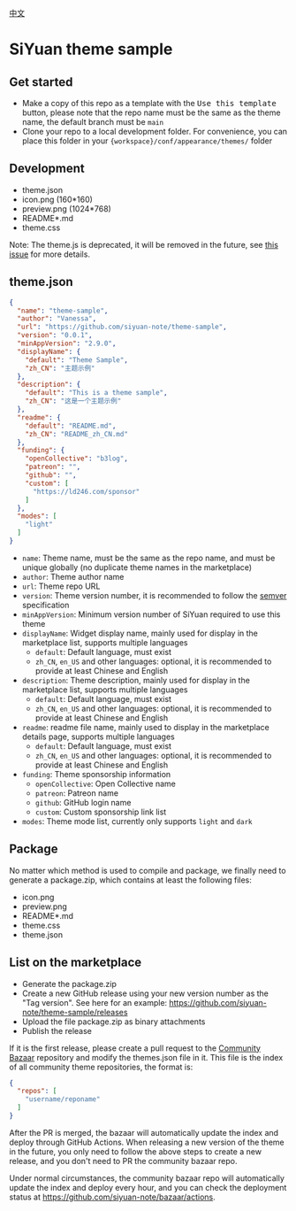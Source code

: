 [中文](https://github.com/siyuan-note/theme-sample/blob/main/README_zh_CN.md)

# SiYuan theme sample

## Get started

* Make a copy of this repo as a template with the <kbd>Use this template</kbd> button, please note that the repo name
  must be the same as the theme name, the default branch must be `main`
* Clone your repo to a local development folder. For convenience, you can place this folder in
  your `{workspace}/conf/appearance/themes/` folder

## Development

* theme.json
* icon.png (160*160)
* preview.png (1024*768)
* README*.md
* theme.css

Note: The theme.js is deprecated, it will be removed in the future,
see [this issue](https://github.com/siyuan-note/siyuan/issues/8178) for more details.

## theme.json

```json
{
  "name": "theme-sample",
  "author": "Vanessa",
  "url": "https://github.com/siyuan-note/theme-sample",
  "version": "0.0.1",
  "minAppVersion": "2.9.0",
  "displayName": {
    "default": "Theme Sample",
    "zh_CN": "主题示例"
  },
  "description": {
    "default": "This is a theme sample",
    "zh_CN": "这是一个主题示例"
  },
  "readme": {
    "default": "README.md",
    "zh_CN": "README_zh_CN.md"
  },
  "funding": {
    "openCollective": "b3log",
    "patreon": "",
    "github": "",
    "custom": [
      "https://ld246.com/sponsor"
    ]
  },
  "modes": [
    "light"
  ]
}
```

* `name`: Theme name, must be the same as the repo name, and must be unique globally (no duplicate theme names in the
  marketplace)
* `author`: Theme author name
* `url`: Theme repo URL
* `version`: Theme version number, it is recommended to follow the [semver](https://semver.org/) specification
* `minAppVersion`: Minimum version number of SiYuan required to use this theme
* `displayName`: Widget display name, mainly used for display in the marketplace list, supports multiple languages
    * `default`: Default language, must exist
    * `zh_CN`, `en_US` and other languages: optional, it is recommended to provide at least Chinese and English
* `description`: Theme description, mainly used for display in the marketplace list, supports multiple languages
    * `default`: Default language, must exist
    * `zh_CN`, `en_US` and other languages: optional, it is recommended to provide at least Chinese and English
* `readme`: readme file name, mainly used to display in the marketplace details page, supports multiple languages
    * `default`: Default language, must exist
    * `zh_CN`, `en_US` and other languages: optional, it is recommended to provide at least Chinese and English
* `funding`: Theme sponsorship information
    * `openCollective`: Open Collective name
    * `patreon`: Patreon name
    * `github`: GitHub login name
    * `custom`: Custom sponsorship link list
* `modes`: Theme mode list, currently only supports `light` and `dark`

## Package

No matter which method is used to compile and package, we finally need to generate a package.zip, which contains at
least the following files:

* icon.png
* preview.png
* README*.md
* theme.css
* theme.json

## List on the marketplace

* Generate the package.zip
* Create a new GitHub release using your new version number as the "Tag version". See here for an
  example: https://github.com/siyuan-note/theme-sample/releases
* Upload the file package.zip as binary attachments
* Publish the release

If it is the first release, please create a pull request to
the [Community Bazaar](https://github.com/siyuan-note/bazaar) repository and modify the themes.json file in it. This
file is the index of all community theme repositories, the format is:

```json
{
  "repos": [
    "username/reponame"
  ]
}
```

After the PR is merged, the bazaar will automatically update the index and deploy through GitHub Actions. When releasing
a new version of the theme in the future, you only need to follow the above steps to create a new release, and you
don't need to PR the community bazaar repo.

Under normal circumstances, the community bazaar repo will automatically update the index and deploy every hour,
and you can check the deployment status at https://github.com/siyuan-note/bazaar/actions.
